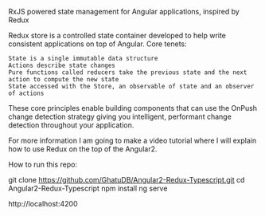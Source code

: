 RxJS powered state management for Angular applications, inspired by Redux

Redux store is a controlled state container developed to help write consistent applications on top of Angular. Core tenets:

    State is a single immutable data structure
    Actions describe state changes
    Pure functions called reducers take the previous state and the next action to compute the new state
    State accessed with the Store, an observable of state and an observer of actions
    
These core principles enable building components that can use the OnPush change detection strategy giving you intelligent, performant change detection throughout your application.

For more information I am going to make a video tutorial where I will explain how to use Redux on the top of the Angular2.

How to run this repo:

git clone https://github.com/GhatuDB/Angular2-Redux-Typescript.git
cd Angular2-Redux-Typescript
npm install
ng serve 

http://localhost:4200 


